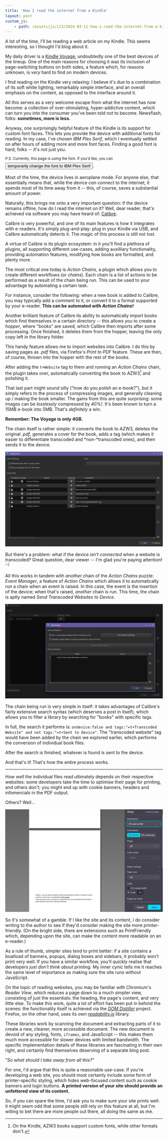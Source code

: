 ```yaml
---
title: 'How I read the internet from a Kindle'
layout: post
custom_js:
    - path: /assets/js/i13/2024-03-11-how-i-read-the-internet-from-a-kindle/change-font.js
---
```


A lot of the time, I'll be reading a web article on my Kindle.
This seems interesting, so I thought I'd blog about it.

My daily driver is a [Kindle Voyage][wikipedia-kindle-voyage], undoubtedly one of the best devices of the lineup.
One of the main reasons for choosing it was its inclusion of page-switching buttons on
both sides, a feature which, for reasons unknown, is _very_ hard to find on modern devices.

I find reading on the Kindle very relaxing: I believe it's due to a combination of its
soft white lighting, remarkably simple interface, and an overall emphasis on the content,
as opposed to the interface around it.

All this serves as a very welcome escape from what the internet has now become:
a collection of over-stimulating, hyper-addictive content, which can turn you
into the consumer you've been told not to become. Newsflash, folks: **sometimes,
more is less.**

Anyway, one surprisingly helpful feature of the Kindle is its support for custom font faces.
This lets you provide the device with additional fonts for reading. In my case, I've
chosen _IBM Plex Serif_, which I eventually settled on after hours of adding more and
more font faces. Finding a good font is hard, folks -- it's not just you.

<sup class="text--muted u__js_required">
    <span class="text--bold">P.S.</span> Currently, this page is using the <span id="i13-current-font-name"></span> font.
    If you'd like, you can
    <button id="i13-font-selector-button" class="u__link">
        <span id="i13-proposed-font-name-adverb">temporarily</span>
        change the font to
        <span id="i13-proposed-font-name">IBM Plex Serif</span>
    </button>.
</sup>

Most of the time, the device lives in aeroplane mode. For anyone else, that essentially
means that, while the device _can_ connect to the internet, it spends most of its time
away from it -- this, of course, saves a substantial amount of power.

Naturally, this brings me onto a very important question: if the device remains offline,
how do I read the internet on it? Well, dear reader, that's achieved via software you
may have heard of: [Calibre][calibre-website].

Calibre is very powerful, and one of its main features is how it integrates with e-readers.
It's simply plug-and-play: plug in your Kindle via USB, and Calibre automatically detects it.
The magic of this process is still not lost.

A virtue of Calibre is its plugin ecosystem: in it you'll find a plethora of plugins,
all supporting different use-cases, adding auxilliary functionality, providing automation
features, modifying how books are formatted, and plenty more.

The most critical one today is _Action Chains_, a plugin which allows you to create different
workflows (or _chains_). Each chain is a list of actions to be performed as a result of the
chain being run. This can be used to your advantage by automating a certain task.

For instance, consider the following: when a new book is added to Calibre, you may typically
add a comment to it, or convert it to a format supported by your e-reader. **This can be
automated with _Action Chains_!**

Another brilliant feature of Calibre its ability to automatically import books which find
themselves in a certain directory -- this allows you to create a _hopper_, where "books"
are saved, which Calibre then imports after some processing.  Once finished, it deletes
them from the hopper, leaving the only copy left in the library folder.

This handy feature allows me to import websites into Calibre. I do this by saving pages
as _.pdf_ files, via Firefox's _Print to PDF_ feature. These are then, of course, thrown
into the hopper with the rest of the books.

After adding the `t+Website` tag to them and running an _Action Chains_ chain,
the plugin takes over, automatically converting the book to AZW3[^1] and polishing it.

That last part might sound silly ("how do you _polish_ an e-book?"), but it simply
refers to the process of compressing images, and generally cleaning up / making the book
smaller. The gains from this are quite surprising: some images can be _losslessly_ compressed
by _40%!_. It's been known to turn a 15MB e-book into 5MB. That's _definitely_ a win.

**Remember: The Voyage is only 4GB.**

The chain itself is rather simple: it converts the book to AZW3, deletes the original _.pdf_,
generates a cover for the book, adds a tag (which makes it easier to differentiate transcoded
and *non-*transcoded ones), and then sends it to the device.

![A picture of the *Action Chains* plugin with a dialog box opened.  The dialog box displays a custom chain, composed of 7 items in order: "Convert to AZW3", "Polish AZW3", "Remove All Except AZW3", "Generate cover.", "Add comment", "Add 'Transcoded Website' tag", and finally "Send to Device".](/assets/images/2024-03-11-calibre-action-chains-transcode-website-chain.png)

But there's a problem: what if the device _isn't connected_ when a website is transcoded?
Great question, dear viewer -- I'm glad you're paying attention! <sup>:-)</sup>

All this works in tandem with _another_ chain of the _Action Chains_ puzzle: _Event Manager_,
a feature of _Action Chains_ which allows it to automatically run a chain when an event is raised.
In this case, the event is the insertion of the device; when that's raised, _another_ chain is run.
This time, the chain is aptly named _Send Transcoded Websites to Device_.

![A picture of the *Event Manager* window, displaying a list containing one item named "Device Connected".  Above it is a dialog box, displaying the actions performed when the "Device Connected" event is reached.  In this case, that's a chain named "Send Transcoded Websites to Device".](/assets/images/2024-03-11-calibre-action-chains-device-connected-event-handler.png)

The chain being run is very simple in itself: it takes advantages of Calibre's fairly extensive
search syntax (which deserves a post in itself), which allows you to filter a library by searching
for "books" with specific tags.

In full, the search it performs is:
`ondevice:false and tags:"=t+Transcoded Website" and not tags:"=t+Sent to Device"`.
The "transcoded website" tag would have been added by the chain we explored earlier,
which performs the conversion of individual book files.

After the search is finished, whatever is found is sent to the device.

And that's it! That's how the entire process works.

---

How _well_ the individual files read ultimately depends on their respective websites: some developers
take the time to optimise their page for printing, and others don't; you might end up with cookie banners,
headers and infomercials in the PDF output.

Others? Well...

![A picture of the Print dialog in Firefox, pointed at page 3 of the web.dev website.  A blank page is followed by one with barely any text on it -- the point of this is to demonstrate how little time some webdevelopers pay to ensuring their websites are printable.](/assets/images/2024-03-11-web-dev-printout.png)

So it's somewhat of a gamble. If I like the site and its content, I do consider writing
to the author to see if they'd consider making the site more printer-friendly. (On the bright
side, there are extensions such as PrintFriendly which, depending upon the site, can make the
content more readable on an e-reader.)

As a rule of thumb, simpler sites tend to print better: if a site contains a boatload of banners,
popups, dialog boxes and sidebars, it probably won't print very well.  If you have a similar
workflow, you'll quickly realise that developers *just don't think about printing.*
My inner cynic tells me it reaches the same level of importance as making sure the site runs
without JavaScript.

On the topic of reading websites, you may be familiar with Chromium's _Reader View_, which
reduces a page down to a much simpler view, consisting of just the essentials: the heading,
the page's content, and very little else. To make this work, quite a lot of effort has been
put in behind the scenes: the functionality itself is achieved via the [_DOM Distiller_][dom-distiller]
project. Firefox, on the other hand, uses its own [_readability.js_][readability-js] library.

These libraries work by scanning the document and extracting parts of it to create a new,
cleaner, more accessible document. The new document is devoid of any styling, fonts, `iframes`,
and JavaScript -- this makes them much more accessible for slower devices with limited bandwidth.
The specific implementation details of these libraries are fascinating in their own right, and
certainly find themselves deserving of a separate blog post.

_"So what should I take away from all this?"_

For one, I'd argue that this is quite a reasonable use-case. If you're developing a web
site, you should most certainly include some form of printer-specific styling, which hides
web-focused content such as cookie banners and login buttons. **A printed version of your site should
provide an unfettered view of its content.**

So, if you can spare the time, I'd ask you to make sure your site prints well: it might seem odd
that some people still rely on this feature at all, but I'm willing to bet there are more people
out there, all doing the same as me.

[^1]: On the Kindle, AZW3 books support custom fonts, while other formats don't.

[calibre-website]: https://calibre-ebook.com/
[dom-distiller]: https://chromium.googlesource.com/chromium/dom-distiller
[readability-js]: https://github.com/mozilla/readability
[wikipedia-kindle-voyage]: https://en.wikipedia.org/wiki/Amazon_Kindle#Kindle_Voyage
